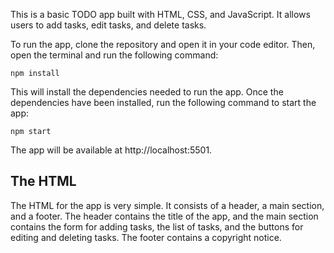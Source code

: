 This is a basic TODO app built with HTML, CSS, and JavaScript. It allows users to add tasks, edit tasks, and delete tasks.

To run the app, clone the repository and open it in your code editor. Then, open the terminal and run the following command:

```
npm install
```

This will install the dependencies needed to run the app. Once the dependencies have been installed, run the following command to start the app:

```
npm start
```

The app will be available at http://localhost:5501.

## The HTML

The HTML for the app is very simple. It consists of a header, a main section, and a footer. The header contains the title of the app, and the main section contains the form for adding tasks, the list of tasks, and the buttons for editing and deleting tasks. The footer contains a copyright notice.

